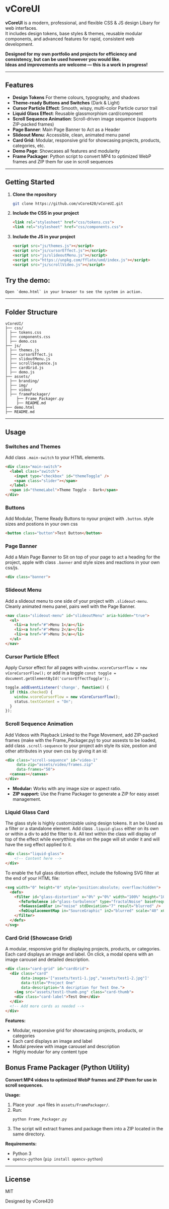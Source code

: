 # vCoreUI

**vCoreUI** is a modern, professional, and flexible CSS & JS design Libary for web interfaces.  
It includes design tokens, base styles & themes, reusable modular components, and advanced features for rapid, consistent web development.

**Designed for my own portfolio and projects for efficiency and consistency,  but can be used however you would like.  
Ideas and improvements are welcome — this is a work in progress!**

---

## Features

- **Design Tokens** For theme colours, typography, and shadows
- **Theme-ready Buttons and Switches** (Dark & Light)
- **Cursor Particle Effect**: Smooth, wispy, multi-color Particle cursor trail
- **Liquid Glass Effect**: Reusable glassmorphism card/component
- **Scroll Sequence Animation**: Scroll-driven image sequence (supports ZIP-packed frames)
- **Page Banner**: Main Page Banner to Act as a Header
- **Slideout Menu**: Accessible, clean, animated menu panel
- **Card Grid:** Modular, responsive grid for showcasing projects, products, categories, etc.
- **Demo Page**: Showcases all features and modularity
- **Frame Packager**: Python script to convert MP4 to optimized WebP frames and ZIP them for use in scroll sequences

---

## Getting Started

1. **Clone the repository**

    ```sh
    git clone https://github.com/vCore420/vCoreUI.git
    ```

2. **Include the CSS in your project**

    ```html
    <link rel="stylesheet" href="css/tokens.css">
    <link rel="stylesheet" href="css/components.css">
    ```

3. **Include the JS in your project**

    ```html
    <script src="js/themes.js"></script>
    <script src="js/cursorEffect.js"></script>
    <script src="js/slideoutMenu.js"></script>
    <script src="https://unpkg.com/fflate/umd/index.js"></script>
    <script src="js/scrollVideo.js"></script>
    ```


## Try the demo:  
    Open `demo.html` in your browser to see the system in action.

---

## Folder Structure

```
vCoreUI/
├── css/
│ ├── tokens.css
│ ├── components.css
│ ├── demo.css
├── js/
│ ├── themes.js
│ ├── cursorEffect.js
│ ├── slidoutMenu.js
│ ├── scrollSequence.js
│ ├── cardGrid.js
│ ├── demo.js
├── assets/
│ ├── branding/
│ ├── img/
│ ├── video/
│ ├── framePackager/
│    ├── Frame_Packager.py
│    ├── README.md
├── demo.html
├── README.md
```

---

## Usage

### **Switches and Themes**

Add class `.main-switch` to your HTML elements.

```html
<div class="main-switch">
  <label class="switch">
    <input type="checkbox" id="themeToggle" />
    <span class="slider"></span>
  </label>
  <span id="themeLabel">Theme Toggle - Dark</span>
</div>
```

### **Buttons**

Add Modular, Theme Ready Buttons to nyour project with `.button`. style sizes and postions in your own css

```html
<button class="button">Test Button</button>
```

### **Page Banner**

Add a Main Page Banner to Sit on top of your page to act a heading for the project, apple with class `.banner` and style sizes and reactions in your own css/js.

```html
<div class="banner">
```

### **Slideout Menu**

Add a slideout menu to one side of your project with `.slideout-menu`. Cleanly animated menu panel, pairs well with the Page Banner. 

```html
<nav class="slideout-menu" id="slideoutMenu" aria-hidden="true">
  <ul>
    <li><a href="#">Menu 1</a></li>
    <li><a href="#">Menu 2</a></li>
    <li><a href="#">Menu 3</a></li>
  </ul>
</nav>
```

### **Cursor Particle Effect**

Apply Cursor effect for all pages with `window.vcoreCursorFlow = new vCoreCursorFlow();` or add in a toggle `const toggle = document.getElementById('cursorEffectToggle');`.

```js
toggle.addEventListener('change', function() {
  if (this.checked) {
    window.vcoreCursorFlow = new vCoreCursorFlow();
    status.textContent = "On";
  }
});
```  

### **Scroll Sequence Animation**

Add Videos with Playback Linked to the Page Movement, add ZIP-packed frames (make with the Frame_Packager.py) to your assests to be loaded, add class `.scroll-sequence` to your project adn style its size, postion and other attributes in your own css by giving it an id:

```html
<div class="scroll-sequence" id="video-1"
     data-zip="assets/video/frames.zip"
     data-frames="50">
  <canvas></canvas>
</div>
```
- **Modular:** Works with any image size or aspect ratio.
- **ZIP support:** Use the Frame Packager to generate a ZIP for easy asset management.


### **Liquid Glass Card** 

The glass style is highly customizable using design tokens. It an be Used as a filter or a standalone element. Add class `.liquid-glass` either on its own or within a div to add the filter to it. All text within the class will display of top of the effect while everytthing else on the page will sit under it and will have the svg effect applied to it. 

```html
<div class="liquid-glass">
    <!-- Content here -->
</div>
```

To enable the full glass distortion effect, include the following SVG filter at the end of your HTML file:

```html
<svg width="0" height="0" style="position:absolute; overflow:hidden">
  <defs>
    <filter id="glass-distortion" x="0%" y="0%" width="100%" height="100%">
      <feTurbulence id="glass-turbulence" type="fractalNoise" baseFrequency="0.024 0.024" numOctaves="56" seed="95" result="noise" />
      <feGaussianBlur in="noise" stdDeviation="7" result="blurred" />
      <feDisplacementMap in="SourceGraphic" in2="blurred" scale="40" xChannelSelector="R" yChannelSelector="G" />
    </filter>
  </defs>
</svg>
```

### **Card Grid (Showcase Grid)**

A modular, responsive grid for displaying projects, products, or categories.  
Each card displays an image and label. On click, a modal opens with an image carousel and detailed description.

```html
<div class="card-grid" id="cardGrid">
  <div class="card"
       data-images='["assets/test1-1.jpg","assets/test1-2.jpg"]'
       data-title="Project One"
       data-description="A decription for Test One.">
    <img src="assets/test1-thumb.png" class="card-thumb">
    <div class="card-label">Test One</div>
  </div>
  <!-- Add more cards as needed -->
</div>
```

**Features:**
- Modular, responsive grid for showcasing projects, products, or categories
- Each card displays an image and label
- Modal preview with image carousel and description
- Highly modular for any content type

## Bonus Frame Packager (Python Utility)

**Convert MP4 videos to optimized WebP frames and ZIP them for use in scroll sequences.**

**Usage:**
1. Place your `.mp4` files in `assets/FramePackager/`.
2. Run:
   ```
   python Frame_Packager.py
   ```
3. The script will extract frames and package them into a ZIP located in the same directory.

**Requirements:**  
- Python 3  
- `opencv-python` (`pip install opencv-python`)

---

## License

MIT

Designed by vCore420
